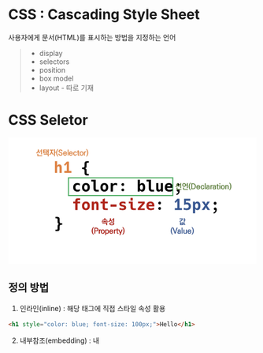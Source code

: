 # CSS : Cascading Style Sheet

사용자에게 문서(HTML)를 표시하는 방법을 지정하는 언어

> - display
> - selectors
> - position
> - box model
> - layout - 따로 기재

# CSS Seletor

<img src="css.assets/2.png">



## 정의 방법

1. 인라인(inline) : 해당 태그에 직접 스타일 속성 활용

```html
<h1 style="color: blue; font-size: 100px;">Hello</h1>
```

2. 내부참조(embedding) :  <head> 내 <style> 지정 

```html
<head>
  <style>
    h1 {
      color: blue;
      font-size: 100px;
    }
  </style>
</head>
```

3. 외부 참조(link file) : 외부 css파일을 <head>내 <link>를 통해 불러온다. 
   - **모듈화 가능** 하므로 필요한 것만 불러서 쓸 수 있어, 중복 방지한다.

```html
<head>
  <link rel="stylesheet" href="mystyle.css">
</head>
```

<img src="css.assets/1.png">



### 기본 선택자

- 전체 선택자, 요소 선택자, 클래스 선택자, 아이디 선택자

```css
/* 전체 선택자 */
* {
	color : red;
}
/* 요소 선택자 */
h2 {
	color : orange;
}
/* 클래스 선택자 */
.green{
	color : green;
}
/* id 선택자 - id는 문서에서 단 한번만 !!! 사용!! */ 
#purple{
	color : purple;
}
```



### 결합자 (combinators)

- 자식, 자손 결합자, 일반 형제 결합자, 인접 형제 결합자

```css
/* 자손 결합자 : 하위의 모든 요소 - 예시에서 span 2개 */
div span {
	color : green;
}
/* 자식 결합자 : 바로 아래 요소 - 예시에서 span 1개 */
div>span {
	color : green;
}

<div>
	<span></span>
	<p> </p>
	<p>
		<span></span>
	</p>
</div>

/* 일반 형제 결합자 : 형제 요소 중 뒤(코드상 뒤)에 위치하는 요소를 모두 선택 - 예시에서 span 2개*/
p ~ span {
	color : green;
}
/* 인접 형제 결합자 : 형제 요소 중 '바로' 뒤에 위치하는 요소 한개를 선택  - 예시에서 span 1개*/
p + span {
	color : green;
}

<span></span>
<p></p>
<b></b>
<span></span>
<b></b>
<span></span>
```



### 의사 클래스/요소 (pseudo class)

- 링크, 동적 의사 클래스
- 구조적 의사 클래스



## 적용 우선순위(cascading order)

1. `!important`
2. 우선순위(Specificity) : **인라인 > id선택자 > class선택자 > 요소선택자**
3. 코드 순서



## 크기 단위

- px , %
- **em : 부모 사이즈의 배수. (부모가 10px이고 자식이 2em 이면 자식은 20px) ** 중복적용 주의!
- **rem : 최상위 요소(html) 사이즈(16px)를 기준으로 배수 단위를 가짐.** 상속받지 않아 편리!
- viewport 
  - 주로 스마트폰이나 테블릿 디바이스의 화면
  - 글자 그대로 디바이스의 뷰포트를 기준으로 상대적인 사이즈 결정.
  
  

## 색상단위

```css
p {color: #000}
p {color: rgba(0, 0, 0, 0.5);} /* 투명도 alpha 추가 */
p {color: rgb(0, 0, 0)
```

# Box model

## shorthand

- 상하좌우, 상하/좌우, 상/좌우/하, 상/우/하/좌

<img src="css.assets/3.png">

<img src="css.assets/4.png">



## BOX-SIZING

- 디폴트는 `content-box` 이다. (padding, border pixel포함)
- css 전체 디폴트 설정으로 border-box 주고 들어감!

```css
* {
  box-sizing: border-box;
}
```

<img src="css.assets/5.png">



## 마진 상쇄

- block A의 top과 block B의 bottom에 적용된 각각의 margin이 둘 중 **큰 마진값으로 결합**(겹쳐지게) 되는 현상
- **따라서, margin-top , margin-bottom 중 하나 사용하자!**

# CSS Display : block & inline

### display : block

- 화면 가로 전체 차지 (100%)
- 블록 요소 안에 인라인 요소 들어갈 수 있음
- div / ul, ol, li / p / hr / form

### display : inline

- 컨텐츠 영역만큼 차지

- 상하여백은 `line-height` 로 지정한다. 가로세로폭 못정하니까!
- width, height, margin-top, margin-bottom 지정 불가
- span / a / image / input,label / b, em, i, strong

##### <img src="css.assets/6.png">

### display : inline-block

- inline처럼 한 줄에 표시 가능하며
- block처럼 width, height, margin 속성 적용 가능하다

### display : none vs. visibility : hidden

- <u>display : none - 해당 요소를 화면에 표시하지 않는다. (공간조차 사라진다)</u>
- visibility : hidden - 공간은 남아있고 화면에만 표시하지 않는다.

# CSS Position

### static : 모든 태그의 기본위치 (default, 좌측 상단)

- 부모 요소 내에 배치시 부모 요소의 위치를 기준으로 배치

### relative : 자기 자신의 static 위치를 기준으로 이동하며 공간은 <u>static일때 공간을 그대로 차지함</u>

```css
.relative{
  position:relative;
  top:100px;
  left:100px;
}
```

<img src="css.assets/7.png" style="zoom:50%">



### absolute 절대 위치 : 요소를 일반적 문서 흐름에서 제거하며 <u>레이아웃에 공간을 차지하지 않음</u>

- **<u>static이 아닌</u> 가장 가까이 있는 부모/ 요소**를 기준으로 이동(**없는경우 body에 붙는 형태)
- <u>**따라서 static이 아닌 부모를 미리 만들고 이동시켜야한다!!**</u>
- 격리된 UI 에 사용

```css
/* position: relative 인 부모 요소를 설정 */
.parent{
  position: relative;
}

/* position: absolute */
.absolute_child{
  position: absolute;
  top:50px;
  left:50px;
}
```

<img src="css.assets/8.png" style="zoom:50%">



### fixed 고정 위치: 일반적 문서 흐름에서 제거 후 레이아웃에 공간을 차지하지 않음

- 부모요소와 관계없이 viewport를 기준으로 이동
- 스크롤 시에도 항상 같은 곳에 위치함

```css
.fixed{
  position:fixed;
  bottom:0;
  right:0;
}
```

<img src="css.assets/9.png" style="zoom:50%">

